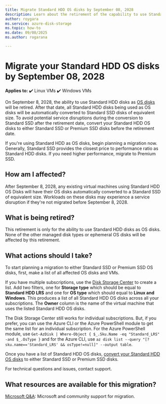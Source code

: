 ```yaml
---
title: Migrate Standard HDD OS disks by September 08, 2028
description: Learn about the retirement of the capability to use Standard HDD as OS disks for Azure Virtual Machines.
author: roygara
ms.service: azure-disk-storage
ms.topic: how-to
ms.date: 09/08/2025
ms.author: rogarana

---
```


# Migrate your Standard HDD OS disks by September 08, 2028

**Applies to:** :heavy_check_mark: Linux VMs :heavy_check_mark: Windows VMs

On September 8, 2028, the ability to use Standard HDD disks as [OS disks](managed-disks-overview.md#os-disk) will be retired. After that date, all Standard HDD disks being used as OS disks will be automatically converted to Standard SSD disks of equivalent size. To avoid potential service disruptions during the conversion to Standard SSD after the retirement date, convert your Standard HDD OS disks to either Standard SSD or Premium SSD disks before the retirement date.

If you're using Standard HDD as OS disks, begin planning a migration now. Generally, Standard SSD provides the closest price to performance ratio as Standard HDD disks. If you need higher performance, migrate to Premium SSD.

## How am I affected?

After September 8, 2028, any existing virtual machines using Standard HDD OS Disks will have their OS disks automatically converted to a Standard SSD of equivalent size. Workloads on these disks may experience a service disruption if they're not migrated before September 8, 2028.

## What is being retired?

This retirement is only for the ability to use Standard HDD disks as OS disks. None of the other managed disk types or ephemeral OS disks will be affected by this retirement.

## What actions should I take?

To start planning a migration to either Standard SSD or Premium SSD OS disks, first, make a list of all affected OS disks and VMs.

If you have multiple subscriptions, use the [Disk Storage Center](https://portal.azure.com/#view/Microsoft_Azure_StorageHub/StorageHub.MenuView/~/DisksBrowse) to create a list. Add two filters, one for **Storage type** which should be equal to **Standard HDD LRS** and one for **OS type** which should equal to **Linux and Windows**. This produces a list of all Standard HDD OS disks across all your subscriptions. The **Owner** column is the name of the virtual machine that uses the listed Standard HDD OS disks.

The Disk Storage Center still works for individual subscriptions. But, if you prefer, you can use the Azure CLI or the Azure PowerShell module to get the same list for an individual subscription. For the Azure PowerShell module, use `Get-AzDisk | Where-Object { $_.Sku.Name -eq "Standard_LRS" -and $_.OsType }` and for the Azure CLI, use `az disk list --query "[?sku.name=='Standard_LRS' && osType!=null]" --output table`.

Once you have a list of Standard HDD OS disks, [convert your Standard HDD OS disks](disks-convert-types.md#change-the-type-of-an-individual-managed-disk) to either Standard SSD or Premium SSD disks.

For technical questions and issues, contact support.

## What resources are available for this migration?

[Microsoft Q&A](/answers/topics/azure-virtual-machines-migration.html): Microsoft and community support for migration.
